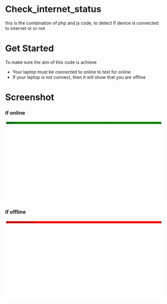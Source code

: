 # Check_internet_status
this is the combination of php and js code, to detect if device is connected to internet or or not

# Get Started
To make sure the aim of this code is achieve
- Your laptop must be connected to online to test for online
- If your laptop is not connect, then it will show that you are offline

# Screenshot
### if online

![if_online](/screenshot/if_online.jpeg/)

### if offline

![if offline](/screenshot/if_offline.jpeg/)